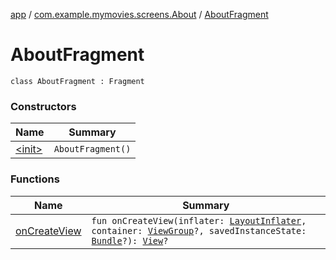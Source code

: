 [app](../../index.md) / [com.example.mymovies.screens.About](../index.md) / [AboutFragment](./index.md)

# AboutFragment

`class AboutFragment : Fragment`

### Constructors

| Name | Summary |
|---|---|
| [&lt;init&gt;](-init-.md) | `AboutFragment()` |

### Functions

| Name | Summary |
|---|---|
| [onCreateView](on-create-view.md) | `fun onCreateView(inflater: `[`LayoutInflater`](https://developer.android.com/reference/android/view/LayoutInflater.html)`, container: `[`ViewGroup`](https://developer.android.com/reference/android/view/ViewGroup.html)`?, savedInstanceState: `[`Bundle`](https://developer.android.com/reference/android/os/Bundle.html)`?): `[`View`](https://developer.android.com/reference/android/view/View.html)`?` |
